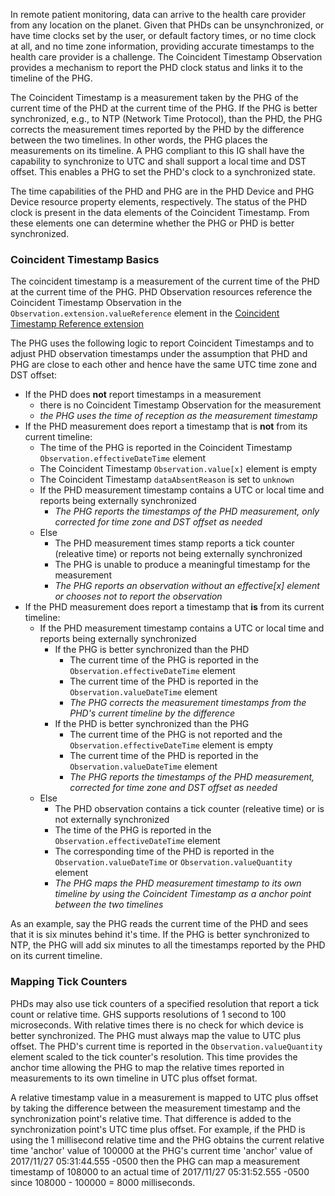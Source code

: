 In remote patient monitoring, data can arrive to the health care provider from any location on the planet. Given that PHDs can be unsynchronized, or have time clocks set by the user, or default factory times, or no time clock at all, and no time zone information, providing accurate timestamps to the health care provider is a challenge.  The Coincident Timestamp Observation provides a mechanism to report the PHD clock status and links it to the timeline of the PHG.

The Coincident Timestamp is a measurement taken by the PHG of the current time of the PHD at the current time of the PHG. If the PHG is better synchronized, e.g., to NTP (Network Time Protocol), than the PHD, the PHG corrects the measurement times reported by the PHD by the difference between the two timelines. In other words, the PHG places the measurements on its timeline. A PHG compliant to this IG shall have the capability to synchronize to UTC and shall support a local time and DST offset. This enables a PHG to set the PHD's clock to a synchronized state.

The time capabilities of the PHD and PHG are in the PHD Device and PHG Device resource property elements, respectively. The status of the PHD clock is present in the data elements of the Coincident Timestamp. From these elements one can determine whether the PHG or PHD is better synchronized.

### Coincident Timestamp Basics
The coincident timestamp is a measurement of the current time of the PHD at the current time of the PHG. PHD Observation resources reference the Coincident Timestamp Observation in the `Observation.extension.valueReference` element in the [Coincident Timestamp Reference extension](StructureDefinition-CoincidentTimeStampReference.html)

The PHG uses the following logic to report Coincident Timestamps and to adjust PHD observation timestamps under the assumption that PHD and PHG are close to each other and hence have the same UTC time zone and DST offset:

- If the PHD does **not** report timestamps in a measurement
  - there is no Coincident Timestamp Observation for the measurement 
  - *the PHG uses the time of reception as the measurement timestamp*
- If the PHD measurement does report a timestamp that is **not** from its current timeline:
  - The time of the PHG is reported in the Coincident Timestamp `Observation.effectiveDateTime` element
  - The Coincident Timestamp `Observation.value[x]` element is empty
  - The Coincident Timestamp `dataAbsentReason` is set to `unknown`
  - If the PHD measurement timestamp contains a UTC or local time and reports being externally synchronized 
    - *The PHG reports the timestamps of the PHD measurement, only corrected for time zone and DST offset as needed*
  - Else
    - The PHD measurement times stamp reports a tick counter (releative time) or reports not being externally synchronized
    - The PHG is unable to produce a meaningful timestamp for the measurement
    - *The PHG reports an observation without an effective[x] element or chooses not to report the observation*
- If the PHD measurement does report a timestamp that **is** from its current timeline:
  - If the PHD measurement timestamp contains a UTC or local time and reports being externally synchronized
    - If the PHG is better synchronized than the PHD
      - The current time of the PHG is reported in the `Observation.effectiveDateTime` element
      - The current time of the PHD is reported in the `Observation.valueDateTime` element
      - *The PHG corrects the measurement timestamps from the PHD's current timeline by the difference*
    - If the PHD is better synchronized than the PHG 
      - The current time of the PHG is not reported and the `Observation.effectiveDateTime` element is empty
      - The current time of the PHD is reported in the `Observation.valueDateTime` element
      - *The PHG reports the timestamps of the PHD measurement, corrected for time zone and DST offset as needed*
  - Else
    - The PHD observation contains a tick counter (releative time) or is not externally synchronized
    - The time of the PHG is reported in the `Observation.effectiveDateTime` element
    - The corresponding time of the PHD is reported in the `Observation.valueDateTime` or `Observation.valueQuantity` element
    - *The PHG maps the PHD measurement timestamp to its own timeline by using the Coincident Timestamp as a anchor point between the two timelines*


As an example, say the PHG reads the current time of the PHD and sees that it is six minutes behind it's time. If the PHG is better synchronized to NTP, the PHG will add six minutes to all the timestamps reported by the PHD on its current timeline. 

### Mapping Tick Counters
PHDs may also use tick counters of a specified resolution that report a tick count or relative time. GHS supports resolutions of 1 second to 100 microseconds. With relative times there is no check for which device is better synchronized. The PHG must always map the value to UTC plus offset. The PHD's current time is reported in the `Observation.valueQuantity` element scaled to the tick counter's resolution. This time provides the anchor time allowing the PHG to map the relative times reported in measurements to its own timeline in UTC plus offset format.

A relative timestamp value in a measurement is mapped to UTC plus offset by taking the difference between the measurement timestamp and the synchronization point's relative time. That difference is added to the synchronization point's UTC time plus offset. For example, if the PHD is using the 1 millisecond relative time and the PHG obtains the current relative time 'anchor' value of 100000 at the PHG's current time 'anchor' value of 2017/11/27 05:31:44.555 -0500 then the PHG can map a measurement timestamp of 108000 to an actual time of 2017/11/27 05:31:52.555 -0500 since 108000 - 100000 = 8000 milliseconds.

